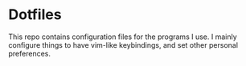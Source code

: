 # Dotfiles

This repo contains configuration files for the programs I use.
I mainly configure things to have vim-like keybindings, and set other personal preferences.
